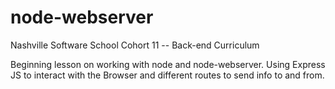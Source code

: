# node-webserver

Nashville Software School Cohort 11 -- Back-end Curriculum

Beginning lesson on working with node and node-webserver.
Using Express JS to interact with the Browser and different routes to send info to and from.
